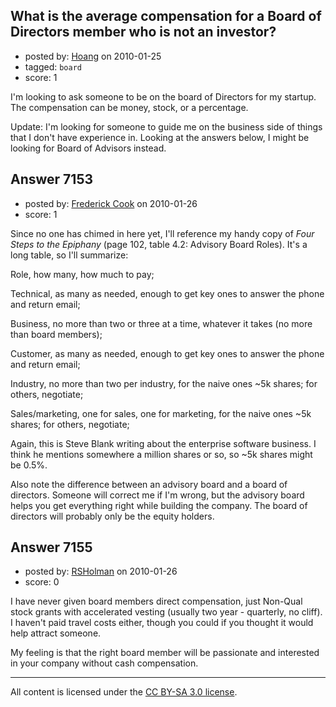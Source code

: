 ## What is the average compensation for a Board of Directors member who is not an investor?

- posted by: [Hoang](https://stackexchange.com/users/-1/1735-hoang) on 2010-01-25
- tagged: `board`
- score: 1

I'm looking to ask someone to be on the board of Directors for my startup. The compensation can be money, stock, or a percentage.

Update: I'm looking for someone to guide me on the business side of things that I don't have experience in. Looking at the answers below, I might be looking for Board of Advisors instead.


## Answer 7153

- posted by: [Frederick Cook](https://stackexchange.com/users/-1/2344-frederick-cook) on 2010-01-26
- score: 1

Since no one has chimed in here yet, I'll reference my handy copy of *Four Steps to the Epiphany* (page 102, table 4.2: Advisory Board Roles).  It's a long table, so I'll summarize:

Role, how many, how much to pay;

Technical, as many as needed, enough to get key ones to answer the phone and return email;

Business, no more than two or three at a time, whatever it takes (no more than board members);

Customer, as many as needed, enough to get key ones to answer the phone and return email;

Industry, no more than two per industry, for the naive ones ~5k shares; for others, negotiate;

Sales/marketing, one for sales, one for marketing, for the naive ones ~5k shares; for others, negotiate;

Again, this is Steve Blank writing about the enterprise software business.  I think he mentions somewhere a million shares or so, so ~5k shares might be 0.5%.

Also note the difference between an advisory board and a board of directors.  Someone will correct me if I'm wrong, but the advisory board helps you get everything right while building the company.  The board of directors will probably only be the equity holders.


## Answer 7155

- posted by: [RSHolman](https://stackexchange.com/users/-1/1462-rsholman) on 2010-01-26
- score: 0

I have never given board members direct compensation, just Non-Qual stock grants with accelerated vesting (usually two year - quarterly, no cliff).  I haven't paid travel costs either, though you could if you thought it would help attract someone.  

My feeling is that the right board member will be passionate and interested in your company without cash compensation.



---

All content is licensed under the [CC BY-SA 3.0 license](https://creativecommons.org/licenses/by-sa/3.0/).
